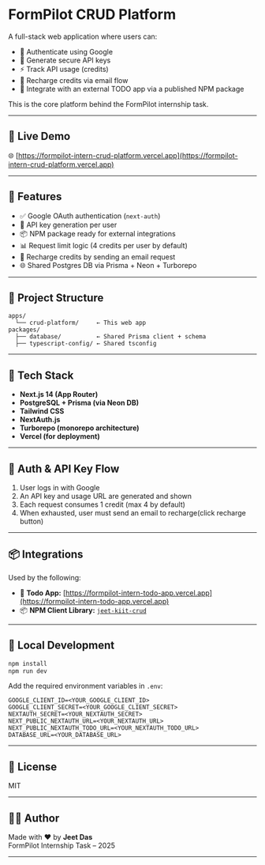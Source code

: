 # FormPilot CRUD Platform

A full-stack web application where users can:

- 🔐 Authenticate using Google
- 🔑 Generate secure API keys
- ⚡ Track API usage (credits)
- 📨 Recharge credits via email flow
- 🚀 Integrate with an external TODO app via a published NPM package

This is the core platform behind the FormPilot internship task.

---

## 🔗 Live Demo

🌐 [https://formpilot-intern-crud-platform.vercel.app](https://formpilot-intern-crud-platform.vercel.app)

---

## 🧠 Features

- ✅ Google OAuth authentication (`next-auth`)
- 🔑 API key generation per user
- 📦 NPM package ready for external integrations
- 📊 Request limit logic (4 credits per user by default)
- 💌 Recharge credits by sending an email request
- 🌐 Shared Postgres DB via Prisma + Neon + Turborepo

---

## 📁 Project Structure

```
apps/
  └── crud-platform/     ← This web app
packages/
  ├── database/          ← Shared Prisma client + schema
  ├── typescript-config/ ← Shared tsconfig
```

---

## 🧪 Tech Stack

- **Next.js 14 (App Router)**
- **PostgreSQL + Prisma (via Neon DB)**
- **Tailwind CSS**
- **NextAuth.js**
- **Turborepo (monorepo architecture)**
- **Vercel (for deployment)**

---

## 🔐 Auth & API Key Flow

1. User logs in with Google
2. An API key and usage URL are generated and shown
3. Each request consumes 1 credit (max 4 by default)
4. When exhausted, user must send an email to recharge(click recharge button)

---

## 📦 Integrations

Used by the following:

- 🔗 **Todo App:** [https://formpilot-intern-todo-app.vercel.app](https://formpilot-intern-todo-app.vercel.app)
- 📦 **NPM Client Library:** [`jeet-kiit-crud`](https://www.npmjs.com/package/jeet-kiit-crud)

---

## 🚀 Local Development

```bash
npm install
npm run dev
```

Add the required environment variables in `.env`:

```env
GOOGLE_CLIENT_ID=<YOUR_GOOGLE_CLIENT_ID>
GOOGLE_CLIENT_SECRET=<YOUR_GOOGLE_CLIENT_SECRET>
NEXTAUTH_SECRET=<YOUR_NEXTAUTH_SECRET>
NEXT_PUBLIC_NEXTAUTH_URL=<YOUR_NEXTAUTH_URL>
NEXT_PUBLIC_NEXTAUTH_TODO_URL=<YOUR_NEXTAUTH_TODO_URL>
DATABASE_URL=<YOUR_DATABASE_URL>
```

---

## 📄 License

MIT

---

## 👨‍💻 Author

Made with ❤️ by **Jeet Das**  
FormPilot Internship Task – 2025

---
